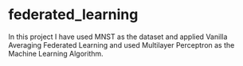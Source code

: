 # federated_learning

In this project I have used MNST as the dataset and applied Vanilla Averaging Federated Learning and used Multilayer Perceptron as the Machine Learning Algorithm.
